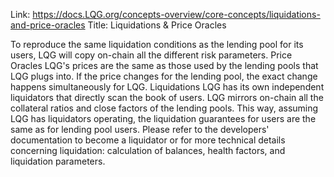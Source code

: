 Link: https://docs.LQG.org/concepts-overview/core-concepts/liquidations-and-price-oracles
Title: Liquidations & Price Oracles

To reproduce the same liquidation conditions as the lending pool for its users, LQG will copy on-chain all the different risk parameters.
Price Oracles
LQG's prices are the same as those used by the lending pools that LQG plugs into. If the price changes for the lending pool, the exact change happens simultaneously for LQG.
Liquidations
LQG has its own independent liquidators that directly scan the book of users. LQG mirrors on-chain all the collateral ratios and close factors of the lending pools. This way, assuming LQG has liquidators operating, the liquidation guarantees for users are the same as for lending pool users.
Please refer to the developers' documentation to become a liquidator or for more technical details concerning liquidation: calculation of balances, health factors, and liquidation parameters.
